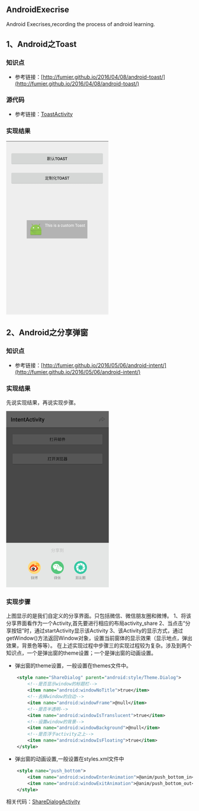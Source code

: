 ## AndroidExecrise
Android Execrises,recording the process of android learning.

## 1、Android之Toast
### 知识点
- 参考链接：[http://fumier.github.io/2016/04/08/android-toast/](http://fumier.github.io/2016/04/08/android-toast/)

### 源代码
- 参考链接：[ToastActivity](https://github.com/fumier/AndroidExecrise/blob/master/app/src/main/java/com/example/fumier/androidexecrise/ToastActivity.java)

### 实现结果

![运行结果](https://github.com/fumier/RepManagement/blob/master/Res/images/AndroidExercises/toast1.PNG)

## 2、Android之分享弹窗
### 知识点
- 参考链接：[http://fumier.github.io/2016/05/06/android-intent/](http://fumier.github.io/2016/05/06/android-intent/)

### 实现结果
先说实现结果，再说实现步骤。

![运行结果](https://github.com/fumier/RepManagement/blob/master/Res/images/AndroidExercises/shareDialog.PNG)

### 实现步骤
上图显示的是我们自定义的分享界面。只包括微信、微信朋友圈和微博。
1、将该分享界面看作为一个Activity,首先要进行相应的布局activity_share
2、当点击“分享按钮”时，通过startActivity显示该Activity
3、该Activity的显示方式，通过getWindow()方法返回Window对象，设置当前窗体的显示效果（显示地点，弹出效果，背景色等等）。
在上述实现过程中步骤三的实现过程较为复杂。涉及到两个知识点，一个是弹出窗的theme设置；一个是弹出窗的动画设置。
- 弹出窗的theme设置，一般设置在themes文件中。
```xml
    <style name="ShareDialog" parent="android:style/Theme.Dialog">
        <!--是否显示window的标题栏-->
        <item name="android:windowNoTitle">true</item>
        <!--去掉window的白边-->
        <item name="android:windowFrame">@null</item>
        <!--是否半透明-->
        <item name="android:windowIsTranslucent">true</item>
        <!--设置window的背景-->
        <item name="android:windowBackground">@null</item>
        <!--是否浮于activity之上-->
        <item name="android:windowIsFloating">true</item>
    </style>
```
- 弹出窗的动画设置,一般设置在styles.xml文件中
```xml
    <style name="push_bottom">
        <item name="android:windowEnterAnimation">@anim/push_bottom_in</item>
        <item name="android:windowExitAnimation">@anim/push_bottom_out</item>
    </style>
```
相关代码：[ShareDialogActivity](https://github.com/fumier/AndroidExecrise/blob/master/app/src/main/java/com/example/fumier/androidexecrise/ShareDialogActivity.java)






